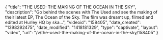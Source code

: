 {
    "title": "THE USED: THE MAKING OF THE OCEAN IN THE SKY",
    "description": "Go behind the scenes with The Used and see the making of their latest EP, The Ocean of the Sky. The film was dreamt up, filmed and edited at Hurley HQ by ska...",
    "videoid": "158405",
    "date_created": "1398292475",
    "date_modified": "1418181329",
    "type": "captivate",
    "layout": "video",
    "url": "\/v\/the-used-the-making-of-the-ocean-in-the-sky\/158405"
}